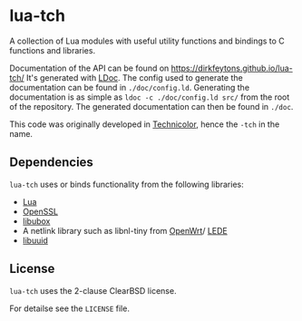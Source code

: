 # lua-tch

A collection of Lua modules with useful utility functions and bindings to C
functions and libraries.

Documentation of the API can be found on https://dirkfeytons.github.io/lua-tch/
It's generated with [LDoc](https://github.com/stevedonovan/ldoc). The config
used to generate the documentation can be found in `./doc/config.ld`.
Generating the documentation is as simple as `ldoc -c ./doc/config.ld src/`
from the root of the repository. The generated documentation can then be found
in `./doc`.

This code was originally developed in [Technicolor](http://www.technicolor.com/),
hence the `-tch` in the name.

## Dependencies

`lua-tch` uses or binds functionality from the following libraries:

- [Lua](http://www.lua.org)
- [OpenSSL](https://www.openssl.org/)
- [libubox](https://git.lede-project.org/?p=project/libubox.git)
- A netlink library such as libnl-tiny from [OpenWrt](https://github.com/openwrt/openwrt/tree/master/package/libs/libnl-tiny)/
[LEDE](https://git.lede-project.org/?p=source.git;a=tree;f=package/libs/libnl-tiny)
- [libuuid](https://www.kernel.org/pub/linux/utils/util-linux/)


## License

`lua-tch` uses the 2-clause ClearBSD license.

For detailse see the `LICENSE` file.

